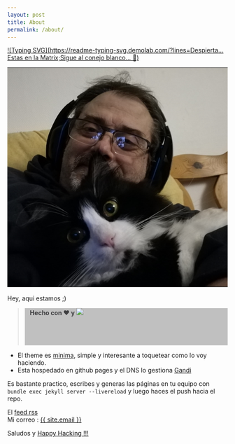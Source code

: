 ```yaml
---
layout: post
title: About
permalink: /about/
---
```


[![Typing SVG](https://readme-typing-svg.demolab.com/?lines=Despierta... Estas en la Matrix;Sigue al conejo blanco... 🐇)](https://git.io/typing-svg)

![Moi et neko](assets/tony&neko.png)

Hey, aqui estamos ;)

> <div style="background-color:#c0c0c0;color:#3e3e40; height:85px;"> &nbsp;&nbsp; <b>Hecho con &#9829; y</b> <a href="https://jekyllrb.com/" ><img src="{{ site.url }}/assets/jekyll.png" with="205" height="85"></a></div>
  
* El theme es [minima](https://github.com/jekyll/minima), simple y interesante a toquetear como lo voy haciendo.
* Esta hospedado en github pages y el DNS lo gestiona [Gandi](https://www.gandi.net)

Es bastante practico, escribes y generas las páginas en tu equipo con ```bundle exec jekyll server --livereload``` y luego haces el push hacia el repo.

<p class="rss-subscribe">El <a href="{{ "/feed.xml" | relative_url }}">feed rss</a><br>
Mi correo : <a class="u-email" href="mailto:{{ site.email }}">{{ site.email }}</a>
</p>

Saludos y [Happy Hacking !!!](https://www.hackingisnotacrime.org/)